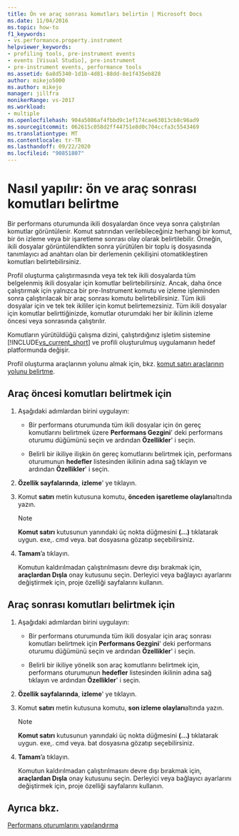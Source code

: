```yaml
---
title: Ön ve araç sonrası komutları belirtin | Microsoft Docs
ms.date: 11/04/2016
ms.topic: how-to
f1_keywords:
- vs.performance.property.instrument
helpviewer_keywords:
- profiling tools, pre-instrument events
- events [Visual Studio], pre-instrument
- pre-instrument events, performance tools
ms.assetid: 6a8d5340-1d1b-4d81-88dd-8e1f435eb828
author: mikejo5000
ms.author: mikejo
manager: jillfra
monikerRange: vs-2017
ms.workload:
- multiple
ms.openlocfilehash: 904a5086af4fbbd9c1ef174cae63013cb8c96ad9
ms.sourcegitcommit: 062615c058d2ff44751e8d0c704ccfa3c5543469
ms.translationtype: MT
ms.contentlocale: tr-TR
ms.lasthandoff: 09/22/2020
ms.locfileid: "90851807"
---
```

# <a name="how-to-specify-pre--and-post-instrument-commands"></a>Nasıl yapılır: ön ve araç sonrası komutları belirtme

Bir performans oturumunda ikili dosyalardan önce veya sonra çalıştırılan komutlar görüntülenir. Komut satırından verilebileceğiniz herhangi bir komut, bir ön izleme veya bir işaretleme sonrası olay olarak belirtilebilir. Örneğin, ikili dosyalar görüntülendikten sonra yürütülen bir toplu iş dosyasında tanımlayıcı ad anahtarı olan bir derlemenin çekilişini otomatikleştiren komutları belirtebilirsiniz.

Profil oluşturma çalıştırmasında veya tek tek ikili dosyalarda tüm belgelenmiş ikili dosyalar için komutlar belirtebilirsiniz. Ancak, daha önce çalıştırmak için yalnızca bir pre-Instrument komutu ve izleme işleminden sonra çalıştırılacak bir araç sonrası komutu belirtebilirsiniz. Tüm ikili dosyalar için ve tek tek ikililer için komut belirtemezsiniz. Tüm ikili dosyalar için komutlar belirttiğinizde, komutlar oturumdaki her bir ikilinin izleme öncesi veya sonrasında çalıştırılır.

Komutların yürütüldüğü çalışma dizini, çalıştırdığınız işletim sistemine [!INCLUDE[vs_current_short](../code-quality/includes/vs_current_short_md.md)] ve profili oluşturulmuş uygulamanın hedef platformunda değişir.

Profil oluşturma araçlarının yolunu almak için, bkz. [komut satırı araçlarının yolunu belirtme](../profiling/specifying-the-path-to-profiling-tools-command-line-tools.md).

## <a name="to-specify-pre-instrument-commands"></a>Araç öncesi komutları belirtmek için

1. Aşağıdaki adımlardan birini uygulayın:

    - Bir performans oturumunda tüm ikili dosyalar için ön gereç komutlarını belirtmek üzere **Performans Gezgini**' deki performans oturumu düğümünü seçin ve ardından **Özellikler**' i seçin.

    - Belirli bir ikiliye ilişkin ön gereç komutlarını belirtmek için, performans oturumunun **hedefler** listesinden ikilinin adına sağ tıklayın ve ardından **Özellikler**' i seçin.

2. **Özellik sayfalarında**, **izleme**' ye tıklayın.

3. Komut **satırı** metin kutusuna komutu, **önceden işaretleme olayları**altında yazın.

    > [!NOTE]
    > **Komut satırı** kutusunun yanındaki üç nokta düğmesini **(...)** tıklatarak uygun. exe,. cmd veya. bat dosyasına gözatıp seçebilirsiniz.

4. **Tamam**’a tıklayın.

     Komutun kaldırılmadan çalıştırılmasını devre dışı bırakmak için, **araçlardan Dışla** onay kutusunu seçin. Derleyici veya bağlayıcı ayarlarını değiştirmek için, proje özelliği sayfalarını kullanın.

## <a name="to-specify-post-instrument-commands"></a>Araç sonrası komutları belirtmek için

1. Aşağıdaki adımlardan birini uygulayın:

    - Bir performans oturumunda tüm ikili dosyalar için araç sonrası komutları belirtmek için **Performans Gezgini**' deki performans oturumu düğümünü seçin ve ardından **Özellikler**' i seçin.

    - Belirli bir ikiliye yönelik son araç komutlarını belirtmek için, performans oturumunun **hedefler** listesinden ikilinin adına sağ tıklayın ve ardından **Özellikler**' i seçin.

2. **Özellik sayfalarında**, **izleme**' ye tıklayın.

3. Komut **satırı** metin kutusuna komutu, **son izleme olayları**altında yazın.

    > [!NOTE]
    > **Komut satırı** kutusunun yanındaki üç nokta düğmesini **(...)** tıklatarak uygun. exe,. cmd veya. bat dosyasına gözatıp seçebilirsiniz.

4. **Tamam**’a tıklayın.

     Komutun kaldırılmadan çalıştırılmasını devre dışı bırakmak için, **araçlardan Dışla** onay kutusunu seçin. Derleyici veya bağlayıcı ayarlarını değiştirmek için, proje özelliği sayfalarını kullanın.

## <a name="see-also"></a>Ayrıca bkz.

[Performans oturumlarını yapılandırma](../profiling/configuring-performance-sessions.md)

